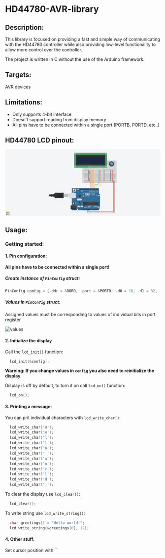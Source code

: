 # HD44780-AVR-library
## Description:
This library is focused on providing a fast and simple way of communicating with the HD44780 controller while also providing low-level functionality to allow more control over the controller.

The project is written in C without the use of the Arduino framework.

## Targets:
AVR devices

## Limitations:
  - Only supports 4-bit interface
  - Doesn't support reading from display memory
  - All pins have to be connected within a single port (PORTB, PORTD, etc..)

## HD44780 LCD pinout:
![Pinout](https://github.com/Telekomak/HD44780-AVR-library/blob/master/lcd_pinout.png?raw=true)

## Usage:
### Getting started:
  #### 1. Pin configuration:
  **All pins have to be connected within a single port!**
  
  ##### Create instance of `PinConfig` struct:
  ```c
  PinConfig config = {.ddr = &DDRD, .port = &PORTD, .d0 = 16, .d1 = 32, .d2 = 64, .d3 = 128, .rs = 4, .en = 8};
  ```
  ##### Values in `PinConfig` struct:
  Assigned values must be corresponding to values of individual bits in port register
  
  ![values](https://user-images.githubusercontent.com/65535357/185972927-10caa351-8ff5-4215-bb8a-56a6f6a83714.png)
  
  #### 2. Initialize the display
  Call the `lcd_init()` function:
  ``` c
    lcd_init(&config);
  ```
  **Warning:**
  **If you change values in `config` you also need to reinitialize the display**
  
  Display is off by default, to turn it on call `lcd_on()` function:
  ``` c
    lcd_on();
  ```
  
  #### 3. Printing a message:
  You can prit individual characters with `lcd_write_char()`:
  ``` c
    lcd_write_char('H');
    lcd_write_char('e');
    lcd_write_char('l');
    lcd_write_char('l');
    lcd_write_char('o');
    lcd_write_char(' ');
    lcd_write_char('w');
    lcd_write_char('o');
    lcd_write_char('r');
    lcd_write_char('l');
    lcd_write_char('d');
    lcd_write_char('!');
  ```
  To clear the display use `lcd_clear()`:
  ``` c
    lcd_clear();
  ```
  To write string use `lcd_write_string()`:
  ``` c
    char greetings[] = "Hello world!";
    lcd_write_string(&greetings[0], 12);
  ```
  
  #### 4. Other stuff:
  Set cursor position with `` 

